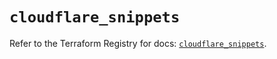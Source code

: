 # `cloudflare_snippets`

Refer to the Terraform Registry for docs: [`cloudflare_snippets`](https://registry.terraform.io/providers/cloudflare/cloudflare/5.0.0/docs/resources/snippets).
